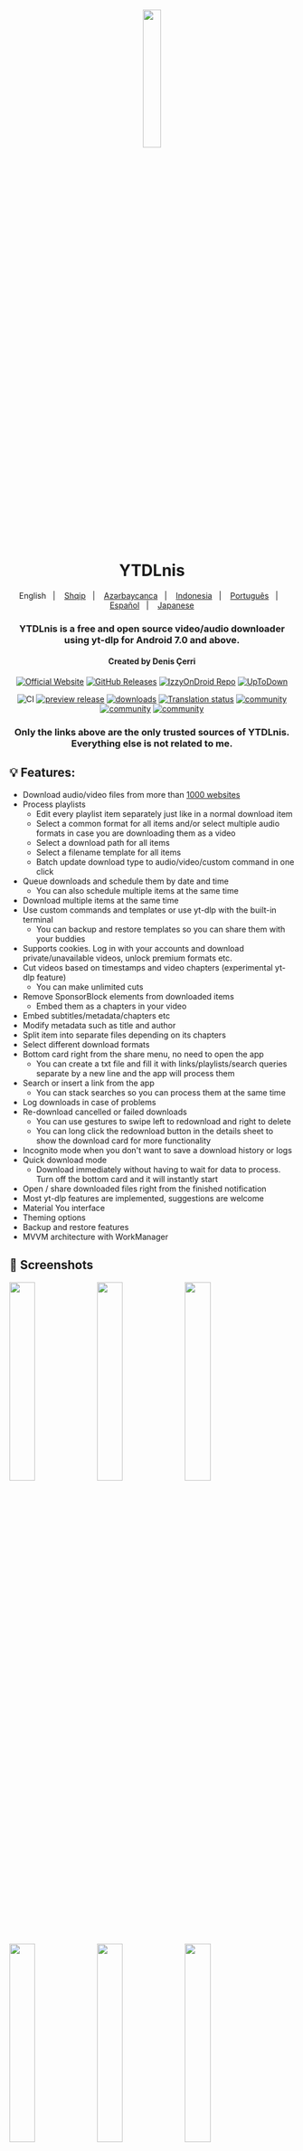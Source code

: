 <h1 align="center">
	<img src="fastlane/metadata/android/en-US/images/icon.png" width="25%" /> <br>
	YTDLnis
</h1>

<div align="center">
	English
	&nbsp;&nbsp;| &nbsp;&nbsp;
	<a href="https://github.com/deniscerri/ytdlnis/blob/main/README-sq.md">Shqip</a>
	&nbsp;&nbsp;| &nbsp;&nbsp;
	<a href="https://github.com/deniscerri/ytdlnis/blob/main/README-az.md">Azərbaycanca</a>
	&nbsp;&nbsp;| &nbsp;&nbsp;
	<a href="https://github.com/deniscerri/ytdlnis/blob/main/README-id.md">Indonesia</a>
	&nbsp;&nbsp;| &nbsp;&nbsp;
	<a href="https://github.com/deniscerri/ytdlnis/blob/main/README-pt.md">Português</a>
	&nbsp;&nbsp;| &nbsp;&nbsp;
	<a href="https://github.com/deniscerri/ytdlnis/blob/main/README-es.md">Español</a>
	&nbsp;&nbsp;| &nbsp;&nbsp;
	<a href="https://github.com/deniscerri/ytdlnis/blob/main/README-ja.md">Japanese</a>
</div>

<h3 align="center">
	YTDLnis is a free and open source video/audio downloader using yt-dlp for Android 7.0 and above.
</h3>
<h4 align="center">
	Created by Denis Çerri
</h4>

<div align="center">

[![Official Website](https://custom-icon-badges.herokuapp.com/badge/Official%20Website-violet?style=for-the-badge&logo=download&logoColor=white)](https://ytdlnis.org)
[![GitHub Releases](https://custom-icon-badges.herokuapp.com/badge/Download-blue?style=for-the-badge&logo=download&logoColor=white)](https://github.com/deniscerri/ytdlnis/releases/latest)
[![IzzyOnDroid Repo](https://custom-icon-badges.herokuapp.com/badge/IzzyOnDroid%20Repo-red?style=for-the-badge&logo=download&logoColor=white)](https://android.izzysoft.de/repo/apk/com.deniscerri.ytdl)
[![UpToDown](https://custom-icon-badges.herokuapp.com/badge/UpToDown-green?style=for-the-badge&logo=download&logoColor=white)](https://ytdlnis.en.uptodown.com/android/download)

![CI](https://github.com/deniscerri/ytdlnis/actions/workflows/android.yml/badge.svg?branch=main&event=pull)
[![preview release](https://img.shields.io/github/release/deniscerri/ytdlnis.svg?maxAge=3600&include_prereleases&label=preview)](https://github.com/deniscerri/ytdlnis/releases) 
[![downloads](https://img.shields.io/github/downloads/deniscerri/ytdlnis/total?style=flat-square)](https://github.com/deniscerri/ytdlnis/releases) 
[![Translation status](https://hosted.weblate.org/widgets/ytdlnis/-/svg-badge.svg)](https://hosted.weblate.org/engage/ytdlnis/?utm_source=widget) 
[![community](https://img.shields.io/badge/Discord-YTDLnis-blueviolet?style=flat-square&logo=discord)](https://discord.gg/WW3KYWxAPm) 
[![community](https://img.shields.io/badge/Telegram-YTDLnis-blue?style=flat-square&logo=telegram)](https://t.me/ytdlnis)
[![community](https://img.shields.io/badge/Telegram-Updates-red?style=flat-square&logo=telegram)](https://t.me/ytdlnisupdates)

### Only the links above are the only trusted sources of YTDLnis. Everything else is not related to me.

</div>

## 💡 Features:

- Download audio/video files from more than <a href="https://github.com/yt-dlp/yt-dlp/blob/master/supportedsites.md">1000 websites</a>
- Process playlists
	- Edit every playlist item separately just like in a normal download item
	- Select a common format for all items and/or select multiple audio formats in case you are downloading them as a video
	- Select a download path for all items
	- Select a filename template for all items
	- Batch update download type to audio/video/custom command in one click
- Queue downloads and schedule them by date and time
	- You can also schedule multiple items at the same time
- Download multiple items at the same time
- Use custom commands and templates or use yt-dlp with the built-in terminal
	- You can backup and restore templates so you can share them with your buddies
- Supports cookies. Log in with your accounts and download private/unavailable videos, unlock premium formats etc.
- Cut videos based on timestamps and video chapters (experimental yt-dlp feature)
	- You can make unlimited cuts
- Remove SponsorBlock elements from downloaded items
	- Embed them as a chapters in your video 
- Embed subtitles/metadata/chapters etc
- Modify metadata such as title and author
- Split item into separate files depending on its chapters
- Select different download formats
- Bottom card right from the share menu, no need to open the app 
	- You can create a txt file and fill it with links/playlists/search queries separate by a new line and the app will process them
- Search or insert a link from the app
	- You can stack searches so you can process them at the same time
- Log downloads in case of problems
- Re-download cancelled or failed downloads
	- You can use gestures to swipe left to redownload and right to delete
	- You can long click the redownload button in the details sheet to show the download card for more functionality
- Incognito mode when you don't want to save a download history or logs
- Quick download mode
	- Download immediately without having to wait for data to process. Turn off the bottom card and it will instantly start
- Open / share downloaded files right from the finished notification
- Most yt-dlp features are implemented, suggestions are welcome
- Material You interface
- Theming options
- Backup and restore features
- MVVM architecture with WorkManager

## 📲 Screenshots

<div>
<img src="fastlane/metadata/android/en-US/images/phoneScreenshots/01.png" width="30%" />
<img src="fastlane/metadata/android/en-US/images/phoneScreenshots/02.png" width="30%" />
<img src="fastlane/metadata/android/en-US/images/phoneScreenshots/03.png" width="30%" />
<img src="fastlane/metadata/android/en-US/images/phoneScreenshots/04.png" width="30%" />
<img src="fastlane/metadata/android/en-US/images/phoneScreenshots/05.png" width="30%" />
<img src="fastlane/metadata/android/en-US/images/phoneScreenshots/06.png" width="30%" />
<img src="fastlane/metadata/android/en-US/images/phoneScreenshots/07.png" width="30%" />
<img src="fastlane/metadata/android/en-US/images/phoneScreenshots/08.png" width="30%" />
<img src="fastlane/metadata/android/en-US/images/phoneScreenshots/09.png" width="30%" />
<img src="fastlane/metadata/android/en-US/images/phoneScreenshots/10.png" width="30%" />
<img src="fastlane/metadata/android/en-US/images/phoneScreenshots/11.png" width="30%" />
<img src="fastlane/metadata/android/en-US/images/phoneScreenshots/12.png" width="30%" />
<img src="fastlane/metadata/android/en-US/images/phoneScreenshots/13.png" width="90%" />
</div>

## 💬 Contact

Join our [Discord](https://discord.gg/WW3KYWxAPm) or [Telegram channel](https://t.me/ytdlnis) for announcements, discussion and releases.

## 😇 Contributing

Please read the [contributing](CONTRIBUTING.MD) section if you would like to contribute.

## 📝 Help translate on Weblate
<a href="https://hosted.weblate.org/engage/ytdlnis/">
<img src="https://hosted.weblate.org/widgets/ytdlnis/-/strings/open-graph.png" alt="Translation status" />
</a>


<a href="https://hosted.weblate.org/engage/ytdlnis/">
<img src="https://hosted.weblate.org/widgets/ytdlnis/-/multi-auto.svg" alt="Translation status" />
</a>

## 🔑 Connect with third-party apps using the package name

The app's package name is "com.deniscerri.ytdl".


## 🤖 Connect with third-party apps using intents

You can use intents to push commands to the app to run downloads without user interaction.
Accepted variables:

<b>TYPE</b> -> it can be: audio,video,command <br/>
<b>BACKGROUND</b> -> it can be: true,false. If its true the app won't show the download card no matter what and run the download in the background <br/>

### Example of downloading an audio item in the background in Tasker
1. Create Send Intent task
2. Action: android.intent.action.SEND
3. Cat: Default
4. Mime Type: text/*
5. Extra: android.intent.extra.TEXT:url (instead of "url" write the URL of the video you want to download)
6. Extra: TYPE:audio
7. Extra: BACKGROUND:true

## 📄 License

[GNU GPL v3.0](https://github.com/deniscerri/ytdlnis/blob/main/LICENSE)

Except for the source code licensed under the GPLv3 license, all other parties are prohibited from using the "YTDLnis" name as a downloader app, and the same is true for its derivatives. Derivatives include but are not limited to forks and unofficial builds.

## 🙏 Thanks

- [decipher3114](https://github.com/decipher3114) for the app's icon
- [dvd](https://github.com/yausername/dvd) for being an example youtubedl-android implementation
- [seal](https://github.com/JunkFood02/Seal) for certain design elements and features I wanted to have in this app when I started developing it
- [youtubedl-android](https://github.com/yausername/youtubedl-android) for porting yt-dlp to Android
- [yt-dlp](https://github.com/yt-dlp/yt-dlp) and its contributors for making this tool possible. Without it this app wouldn't exist


and to a lot of other people, such as contributors.

